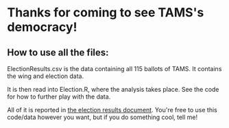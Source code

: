 # Thanks for coming to see TAMS's democracy!

## How to use all the files:

ElectionResults.csv is the data containing all 115 ballots of TAMS. It contains the wing and election data.

It is then read into Election.R, where the analysis takes place. See the code for how to further play with the data.

All of it is reported in [the election results document]([url](https://drive.google.com/drive/u/0/folders/1HUuBHr419vAbkCFwjAsFnbjdVqHVIjAv)). You're free to use this code/data however you want, but if you do something cool, tell me!
